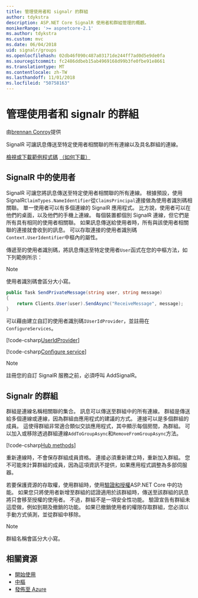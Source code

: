 ```yaml
---
title: 管理使用者和 signalr 的群組
author: tdykstra
description: ASP.NET Core SignalR 使用者和群組管理的概觀。
monikerRange: '>= aspnetcore-2.1'
ms.author: tdykstra
ms.custom: mvc
ms.date: 06/04/2018
uid: signalr/groups
ms.openlocfilehash: 02db46f090c487a03171de244ff7ad0d5e9de0fa
ms.sourcegitcommit: fc2486ddbeb15ab4969168d99b3fe0fbe91e8661
ms.translationtype: MT
ms.contentlocale: zh-TW
ms.lasthandoff: 11/01/2018
ms.locfileid: "50758163"
---
```

# <a name="manage-users-and-groups-in-signalr"></a>管理使用者和 signalr 的群組

由[brennan Conroy](https://github.com/BrennanConroy)提供

SignalR 可讓訊息傳送至特定使用者相關聯的所有連線以及具名群組的連線。

[檢視或下載範例程式碼](https://github.com/aspnet/Docs/tree/master/aspnetcore/signalr/groups/sample/) [（如何下載）](xref:index#how-to-download-a-sample)

## <a name="users-in-signalr"></a>SignalR 中的使用者

SignalR 可讓您將訊息傳送至特定使用者相關聯的所有連線。 根據預設，使用 SignalR`ClaimTypes.NameIdentifier`從`ClaimsPrincipal`連接做為使用者識別碼相關聯。 單一使用者可以有多個連線的 SignalR 應用程式。 比方說，使用者可以在他們的桌面，以及他們的手機上連線。 每個裝置都個別 SignalR 連線，但它們是所有具有相同的使用者相關聯。 如果訊息傳送給使用者時，所有與該使用者相關聯的連接就會收到的訊息。 可以存取連接的使用者識別碼`Context.UserIdentifier`中樞內的屬性。

傳遞至的使用者識別碼，將訊息傳送至特定使用者`User`函式在您的中樞方法，如下列範例所示：

> [!NOTE]
> 使用者識別碼會區分大小寫。

```csharp
public Task SendPrivateMessage(string user, string message)
{
    return Clients.User(user).SendAsync("ReceiveMessage", message);
}
```

可以藉由建立自訂的使用者識別碼`IUserIdProvider`，並註冊在`ConfigureServices`。

[!code-csharp[UserIdProvider](groups/sample/customuseridprovider.cs?range=4-10)]

[!code-csharp[Configure service](groups/sample/startup.cs?range=21-22,39-42)]

> [!NOTE]
> 註冊您的自訂 SignalR 服務之前，必須呼叫 AddSignalR。

## <a name="groups-in-signalr"></a>Signalr 的群組

群組是連線名稱相關聯的集合。 訊息可以傳送至群組中的所有連線。 群組是傳送給多個連線或連線，因為群組由應用程式的建議的方式。 連接可以是多個群組的成員。 這使得群組非常適合類似交談應用程式，其中顯示每個房間，為群組。 可以加入或移除透過群組連線`AddToGroupAsync`和`RemoveFromGroupAsync`方法。

[!code-csharp[Hub methods](groups/sample/hubs/chathub.cs?range=15-27)]

重新連線時，不會保存群組成員資格。 連接必須重新建立時，重新加入群組。 您不可能來計算群組的成員，因為這項資訊不提供，如果應用程式調整為多部伺服器。

若要保護資源的存取權，使用群組時，使用[驗證和授權](xref:signalr/authn-and-authz)ASP.NET Core 中的功能。 如果您只將使用者新增至群組的認證適用於該群組時，傳送至該群組的訊息將只會移至授權的使用者。 不過，群組不是一項安全性功能。 驗證宣告有群組未這麼做，例如到期及撤銷的功能。 如果已撤銷使用者的權限存取群組，您必須以手動方式偵測，並從群組中移除。

> [!NOTE]
> 群組名稱會區分大小寫。

## <a name="related-resources"></a>相關資源

* [開始使用](xref:tutorials/signalr)
* [中樞](xref:signalr/hubs)
* [發佈至 Azure](xref:signalr/publish-to-azure-web-app)
